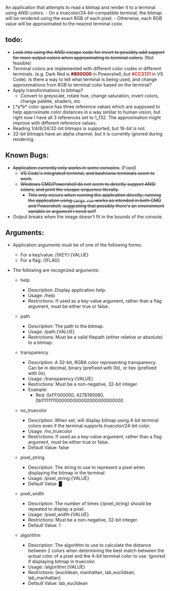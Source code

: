 An application that attempts to read a bitmap and render it to a terminal using ANSI colors.
    - On a truecolor/24-bit-compatible terminal, the bitmap will be rendered using the exact RGB of each pixel.
    - Otherwise, each RGB value will be approximated to the nearest terminal color.

## todo:
- ~~Look into using the ANSI escape code for invert to possibly add support for more output colors when approximating to terminal colors.~~ (Not feasible)
- Terminal colors are implemented with different color codes in different terminals. (e.g. Dark Red is <span style="font-weight: bold; color: #800000">#800000</span> in Powershell, but <span style="font-weight: bold; color: #CC3131">#CC3131</span> in VS Code). Is there a way to tell what terminal is being used, and change approximations from RGB to terminal color based on the terminal?
- Apply transformations to bitmap?
  - Convert to greyscale, rotate hue, change saturation, invert colors, change palette, shaders, etc
- L\*a\*b\* color space has three reference values which are supposed to help approximate color distances in a way similar to human vision, but right now I have all 3 references set to 1_f32. The approximation might improve with different reference values.
- Reading 1/4/8/24/32-bit bitmaps is supported, but 16-bit is not.
- 32-bit bitmaps have an alpha channel, but it is currently ignored during rendering.
## Known Bugs:
- ~~Application currently only works in some consoles.~~ (Fixed)
  - ~~VS Code's integrated terminal, and bash/unix terminals seem to work.~~
  - ~~Windows CMD/Powershell do not seem to directly support ANSI colors, and print the escape sequence literally.~~
    - ~~This only occurs when running the application directly; running the application using ```cargo run``` works as intended in both CMD and Powershell, suggesting that possibly there's an environment variable or argument I need set?~~
- Output breaks when the image doesn't fit in the bounds of the console.

## Arguments:

- Application arguments must be of one of the following forms:
  - For a key/value: /{KEY}:{VALUE}
  - For a flag: /{FLAG}

- The following are recognized arguments:

    - help
        - Description: Display application help.
        - Usage: /help
        - Restrictions: If used as a key-value argument, rather than a flag argument, must be either true or false.

    - path
        - Description: The path to the bitmap.
        - Usage: /path:{VALUE}
        - Restrictions: Must be a valid filepath (either relative or absolute) to a bitmap.

    - transparency
        - Description: A 32-bit, RGBA color representing transparency. Can be in decimal, binary (prefixed with 0b), or hex (prefixed with 0x).
        - Usage: /transparency:{VALUE}
        - Restrictions: Must be a non-negative, 32-bit integer.
        - Example:
          - Red: 0xFF000000, 4278190080, 0b11111111000000000000000000000000

    - no_truecolor
        - Description: When set, will display bitmap using 4-bit terminal colors even if the terminal supports truecolor/24-bit color.
        - Usage: /no_truecolor
        - Restrictions: If used as a key-value argument, rather than a flag argument, must be either true or false.
        - Default Value: false

    - pixel_string
        - Description: The string to use to represent a pixel when displaying the bitmap in the terminal.
        - Usage: /pixel_string:{VALUE}
        - Default Value: █

    - pixel_width
        - Description: The number of times {/pixel_string} should be repeated to display a pixel.
        - Usage: /pixel_width:{VALUE}
        - Restrictions: Must be a non-negative, 32-bit integer.
        - Default Value: 1

    - algorithm
    	- Description: The algorithm to use to calculate the distance between 2 colors when determining the best match between the actual color of a pixel and the 4-bit terminal color to use. Ignored if displaying bitmap in truecolor.
    	- Usage: /algorithm:{VALUE}
    	- Restrictions: [euclidean, manhattan, lab_euclidean, lab_manhattan]
    	- Default Value: lab_euclidean
